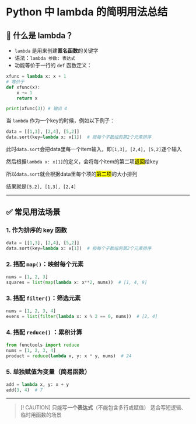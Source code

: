 # Python 中 lambda 的简明用法总结

## 🧠 什么是 lambda？
- `lambda` 是用来创建**匿名函数**的关键字
- 语法：`lambda 参数: 表达式`
- 功能等价于一行的 `def` 函数定义：
```python
xfunc = lambda x: x + 1
# 等价于
def xfunc(x):
	x += 1
	return x

print(xfunc(3)) # 输出 4
```

当 `lambda` 作为一个key的时候，例如以下例子：
```python
data = [[1,3], [2,4], [5,2]]
data.sort(key=lambda x: x[1])  # 按每个子数组的第2个元素排序
```
此时`data.sort`会把data里每一个item输入，即`[1,3], [2,4], [5,2]`逐个输入

然后根据`lambda x: x[1]`的定义，会将每个item的第二项<mark>返回</mark>给key

所以`data.sort`就会根据data里每个项的<mark>第二项</mark>的大小排列

结果就是`[5,2], [1,3], [2,4]`

---

## ✅ 常见用法场景

### 1. 作为排序的 key 函数
```python
data = [[1,3], [2,4], [5,2]]
data.sort(key=lambda x: x[1])  # 按每个子数组的第2个元素排序
```

### **2. 搭配 `map()`：映射每个元素**

```python
nums = [1, 2, 3]
squares = list(map(lambda x: x**2, nums))  # [1, 4, 9]
```

### **3. 搭配 `filter()`：筛选元素**

```python
nums = [1, 2, 3, 4]
evens = list(filter(lambda x: x % 2 == 0, nums))  # [2, 4]
```

### **4. 搭配 `reduce()` ：累积计算**

```python
from functools import reduce
nums = [1, 2, 3, 4]
product = reduce(lambda x, y: x * y, nums)  # 24
```

### **5. 单独赋值为变量（简易函数）**

```python
add = lambda x, y: x + y
add(3, 4)  # 7
```

---

>[! CAUTION]
>只能写**一个表达式**（不能包含多行或赋值）
>适合写短逻辑、临时用函数的场景
